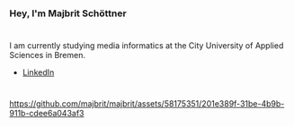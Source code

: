 ### Hey, I'm Majbrit Schöttner
#

I am currently studying media informatics at the City University of Applied Sciences in Bremen.

- [LinkedIn](https://www.linkedin.com/in/majbrit-schöttner-264384238)


#

https://github.com/majbrit/majbrit/assets/58175351/201e389f-31be-4b9b-911b-cdee6a043af3

